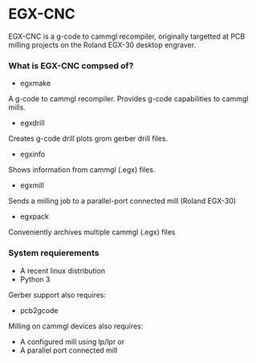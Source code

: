 # EGX-CNC #

EGX-CNC is a g-code to cammgl recompiler, originally targetted at PCB milling projects on the Roland EGX-30 desktop engraver.

### What is EGX-CNC compsed of? ###

* egxmake

A g-code to cammgl recompiler. Provides g-code capabilities to cammgl mills.

* egxdrill

Creates g-code drill plots grom gerber drill files.

* egxinfo

Shows information from cammgl (.egx) files.

* egxmill

Sends a milling job to a parallel-port connected mill (Roland EGX-30)

* egxpack

Conveniently archives multiple cammgl (.egx) files

### System requierements ###

* A recent linux distribution
* Python 3

Gerber support also requires:

* pcb2gcode

Milling on cammgl devices also requires:

* A configured mill using lp/lpr or
* A parallel port connected mill
